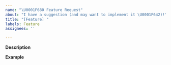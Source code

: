 ```yaml
---
name: "\U0001F680 Feature Request"
about: "I have a suggestion (and may want to implement it \U0001F642)!"
title: "[Feature] "
labels: Feature
assignees: ''

---
```


**Description**  
<!-- A clear and concise description of the new feature. -->

**Example**  
<!-- A simple example of the new feature in action (include PHP code, YAML config, etc.)
     If the new feature changes an existing feature, include a simple before/after comparison. -->
